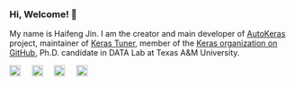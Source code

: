 ### Hi, Welcome! 👋

My name is Haifeng Jin. I am the creator and main developer of [AutoKeras](https://autokeras.com/) project,
maintainer of [Keras Tuner](https://keras-team.github.io/keras-tuner/), member of the [Keras organization on GitHub](https://github.com/orgs/keras-team/people),
Ph.D. candidate in DATA Lab at Texas A&M University.

<a href="https://www.linkedin.com/in/HaifengJin" title="Linkedin"><img src="https://haifengjin.com/img/linkedin.svg" width="20"></a>
&nbsp; &nbsp;
<a href="https://scholar.google.com/citations?user=OAj0lr0AAAAJ&amp;hl=en" title="Google Scholar"><img src="https://haifengjin.com/img/scholar.svg" width="20"></a>
&nbsp; &nbsp;
<a href="https://twitter.com/haifeng_jin" title="Twitter"><img src="https://haifengjin.com/img/twitter.svg" width="20"></a>
&nbsp; &nbsp;
<a href="https://www.zhihu.com/people/jin-hai-feng-68" title="知乎"><img src="https://haifengjin.com/img/zhihu.svg" width="20"></a>


                        
<!--
**haifeng-jin/haifeng-jin** is a ✨ _special_ ✨ repository because its `README.md` (this file) appears on your GitHub profile.

Here are some ideas to get you started:

- 🔭 I’m currently working on ...
- 🌱 I’m currently learning ...
- 👯 I’m looking to collaborate on ...
- 🤔 I’m looking for help with ...
- 💬 Ask me about ...
- 📫 How to reach me: ...
- 😄 Pronouns: ...
- ⚡ Fun fact: ...
-->
